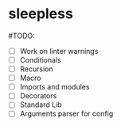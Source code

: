 # sleepless

#TODO:
- [ ] Work on linter warnings
- [ ] Conditionals
- [ ] Recursion
- [ ] Macro
- [ ] Imports and modules
- [ ] Decorators
- [ ] Standard Lib
- [ ] Arguments parser for config
